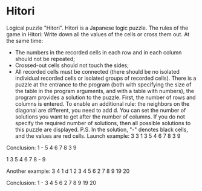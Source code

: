 # Hitori
Logical puzzle "Hitori".
Hitori is a Japanese logic puzzle.
The rules of the game in Hitori:
Write down all the values of the cells or cross them out. At the same time:
- The numbers in the recorded cells in each row and in each column should not be repeated;
- Crossed-out cells should not touch the sides;
- All recorded cells must be connected (there should be no isolated individual recorded cells or isolated groups of recorded cells).
There is a puzzle at the entrance to the program
(both with specifying the size of the table in the program arguments, and with a table with numbers),
the program provides a solution to the puzzle.
First, the number of rows and columns is entered.
To enable an additional rule: the neighbors on the diagonal are different, you need to add d.
You can set the number of solutions you want to get after the number of columns.
If you do not specify the required number of solutions, then all possible solutions to this puzzle are displayed.
P.S. In the solution, "-" denotes black cells, and the values are red cells.
Launch example:
3 3
1 3 5
4 6 7
8 3 9

Conclusion:
1 - 5
4 6 7
8 3 9

1 3 5
4 6 7
8 - 9

Another example:
3 4 1 d
1 2 3 4
5 6 2 7
8 9 19 20

Conclusion:
1 - 3 4
5 6 2 7
8 9 19 20
